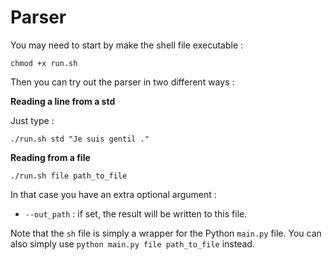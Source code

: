 # Parser

You may need to start by make the shell file executable :

```
chmod +x run.sh
```

Then you can try out the parser in two different ways :

**Reading a line from a std**

Just type :
```
./run.sh std "Je suis gentil ."
```

**Reading from a file**

```
./run.sh file path_to_file
```

In that case you have an extra optional argument :
- `--out_path` : if set, the result will be written to this file.

Note that the `sh` file is simply a wrapper for the Python `main.py` file.
You can also simply use `python main.py file path_to_file` instead.

